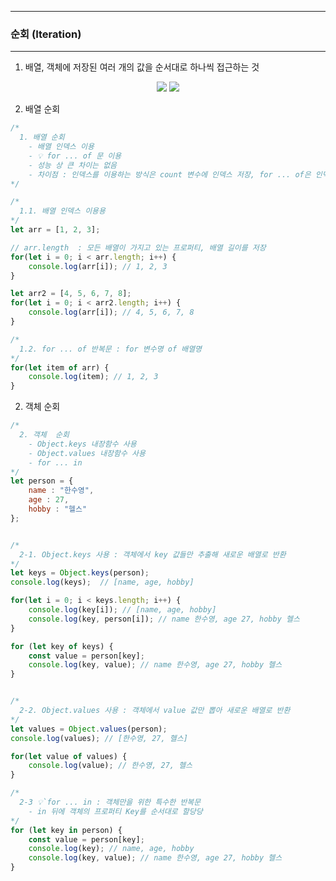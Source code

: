-----
### 순회 (Iteration)
-----
1. 배열, 객체에 저장된 여러 개의 값을 순서대로 하나씩 접근하는 것
<div align="center">
<img src="https://github.com/user-attachments/assets/f0c3412d-1e95-4da3-ae0f-e401c27e3f3e">
<img src="https://github.com/user-attachments/assets/dd0c8ac4-2a5e-4b53-ae4a-988f290be4d6">
</div>

2. 배열 순회
```js
/*
  1. 배열 순회
    - 배열 인덱스 이용
    - 💡 for ... of 문 이용
    - 성능 상 큰 차이는 없음
    - 차이점 : 인덱스를 이용하는 방식은 count 변수에 인덱스 저장, for ... of은 인덱스를 저장하지 않고 배열의 값을 순서대로 순회
*/

/*
  1.1. 배열 인덱스 이용용
*/
let arr = [1, 2, 3];

// arr.length  : 모든 배열이 가지고 있는 프로퍼티, 배열 길이를 저장
for(let i = 0; i < arr.length; i++) {
    console.log(arr[i]); // 1, 2, 3
}

let arr2 = [4, 5, 6, 7, 8];
for(let i = 0; i < arr2.length; i++) {
    console.log(arr[i]); // 4, 5, 6, 7, 8
}

/*
  1.2. for ... of 반복문 : for 변수명 of 배열명
*/
for(let item of arr) {
    console.log(item); // 1, 2, 3
}
```

2. 객체 순회
```js
/*
  2. 객체  순회
    - Object.keys 내장함수 사용
    - Object.values 내장함수 사용
    - for ... in 
*/
let person = {
    name : "한수영",
    age : 27,
    hobby : "헬스"
};


/*
  2-1. Object.keys 사용 : 객체에서 key 값들만 추출해 새로운 배열로 반환
*/
let keys = Object.keys(person);
console.log(keys);  // [name, age, hobby]

for(let i = 0; i < keys.length; i++) {
    console.log(key[i]); // [name, age, hobby]
    console.log(key, person[i]); // name 한수영, age 27, hobby 헬스
}

for (let key of keys) {
    const value = person[key];
    console.log(key, value); // name 한수영, age 27, hobby 헬스 
}


/*
  2-2. Object.values 사용 : 객체에서 value 값만 뽑아 새로운 배열로 반환
*/
let values = Object.values(person); 
console.log(values); // [한수영, 27, 헬스]

for(let value of values) {
    console.log(value); // 한수영, 27, 헬스
}

/*
  2-3 💡`for ... in : 객체만을 위한 특수한 반복문
    - in 뒤에 객체의 프로퍼티 Key를 순서대로 할당당
*/
for (let key in person) {
    const value = person[key];
    console.log(key); // name, age, hobby
    console.log(key, value); // name 한수영, age 27, hobby 헬스
}
```
